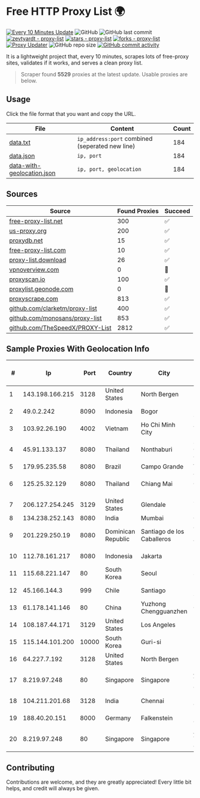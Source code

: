 
# Free HTTP Proxy List 🌍

[![Every 10 Minutes Update](https://github.com/mertguvencli/http-proxy-list/actions/workflows/main.yml/badge.svg?branch=main)](https://github.com/mertguvencli/http-proxy-list/actions/workflows/main.yml)
![GitHub](https://img.shields.io/github/license/mertguvencli/http-proxy-list)
![GitHub last commit](https://img.shields.io/github/last-commit/mertguvencli/http-proxy-list)
[![zevtyardt - proxy-list](https://img.shields.io/static/v1?label=zevtyardt&message=proxy-list&color=blue&logo=github)](https://github.com/zevtyardt/proxy-list "Go to GitHub repo")
[![stars - proxy-list](https://img.shields.io/github/stars/zevtyardt/proxy-list?style=social)](https://github.com/zevtyardt/proxy-list)
[![forks - proxy-list](https://img.shields.io/github/forks/zevtyardt/proxy-list?style=social)](https://github.com/zevtyardt/proxy-list)
[![Proxy Updater](https://github.com/zevtyardt/proxy-list/workflows/Proxy%20Updater/badge.svg)](https://github.com/zevtyardt/proxy-list/actions?query=workflow:"Proxy+Updater")
![GitHub repo size](https://img.shields.io/github/repo-size/zevtyardt/proxy-list)
[![GitHub commit activity](https://img.shields.io/github/commit-activity/m/zevtyardt/proxy-list?logo=commits)](https://github.com/zevtyardt/proxy-list/commits/main)

It is a lightweight project that, every 10 minutes, scrapes lots of free-proxy sites, validates if it works, and serves a clean proxy list.

> Scraper found **5529** proxies at the latest update. Usable proxies are below.

## Usage

Click the file format that you want and copy the URL.

|File|Content|Count|
|----|-------|-----|
|[data.txt](https://raw.githubusercontent.com/mertguvencli/http-proxy-list/main/proxy-list/data.txt)|`ip_address:port` combined (seperated new line)|184|
|[data.json](https://raw.githubusercontent.com/mertguvencli/http-proxy-list/main/proxy-list/data.json)|`ip, port`|184|
|[data-with-geolocation.json](https://raw.githubusercontent.com/mertguvencli/http-proxy-list/main/proxy-list/data-with-geolocation.json)|`ip, port, geolocation`|184|

## Sources

|Source|Found Proxies|Succeed|
|------|-------------|-------|
|[free-proxy-list.net](https://free-proxy-list.net)|300|✅|
|[us-proxy.org](https://www.us-proxy.org)|200|✅|
|[proxydb.net](http://proxydb.net)|15|✅|
|[free-proxy-list.com](https://free-proxy-list.com/?page=&port=&type%5B%5D=http&type%5B%5D=https&up_time=0&search=Search)|10|✅|
|[proxy-list.download](https://www.proxy-list.download/HTTP)|26|✅|
|[vpnoverview.com](https://vpnoverview.com/privacy/anonymous-browsing/free-proxy-servers)|0|🚫|
|[proxyscan.io](https://www.proxyscan.io)|100|✅|
|[proxylist.geonode.com](https://proxylist.geonode.com/api/proxy-list?limit=300&page=1&sort_by=lastChecked&sort_type=desc&protocols=http,https)|0|🚫|
|[proxyscrape.com](https://api.proxyscrape.com/v2/?request=displayproxies&protocol=http&timeout=10000&country=all&ssl=all&anonymity=all)|813|✅|
|[github.com/clarketm/proxy-list](https://raw.githubusercontent.com/clarketm/proxy-list/master/proxy-list-raw.txt)|400|✅|
|[github.com/monosans/proxy-list](https://raw.githubusercontent.com/monosans/proxy-list/main/proxies/http.txt)|853|✅|
|[github.com/TheSpeedX/PROXY-List](https://raw.githubusercontent.com/TheSpeedX/PROXY-List/master/http.txt)|2812|✅|


## Sample Proxies With Geolocation Info

|#|Ip|Port|Country|City|Internet Service Provider|
|-|--|----|-------|----|-------------------------|
|1|143.198.166.215|3128|United States|North Bergen|DigitalOcean, LLC|
|2|49.0.2.242|8090|Indonesia|Bogor|PT Usaha Adi Sanggoro|
|3|103.92.26.190|4002|Vietnam|Ho Chi Minh City|TLSOFT|
|4|45.91.133.137|8080|Thailand|Nonthaburi|Siamdata Communication Co., ltd.|
|5|179.95.235.58|8080|Brazil|Campo Grande|Vivo|
|6|125.25.32.129|8080|Thailand|Chiang Mai|TOT Public Company Limited|
|7|206.127.254.245|3129|United States|Glendale|Spartan Host Ltd|
|8|134.238.252.143|8080|India|Mumbai|Google LLC|
|9|201.229.250.19|8080|Dominican Republic|Santiago de los Caballeros|Compañía Dominicana de Teléfonos S. A.|
|10|112.78.161.217|8080|Indonesia|Jakarta|Biznet Networks|
|11|115.68.221.147|80|South Korea|Seoul|SMILESERV|
|12|45.166.144.3|999|Chile|Santiago|Fullsolution S.P.A.|
|13|61.178.141.146|80|China|Yuzhong Chengguanzhen|Chinanet|
|14|108.187.44.171|3129|United States|Los Angeles|Leaseweb USA, Inc.|
|15|115.144.101.200|10000|South Korea|Guri-si|Korea Telecom|
|16|64.227.7.192|3128|United States|North Bergen|DigitalOcean, LLC|
|17|8.219.97.248|80|Singapore|Singapore|Alibaba (US) Technology Co., Ltd.|
|18|104.211.201.68|3128|India|Chennai|Microsoft Corporation|
|19|188.40.20.151|8000|Germany|Falkenstein|Hetzner Online GmbH|
|20|8.219.97.248|80|Singapore|Singapore|Alibaba (US) Technology Co., Ltd.|



## Contributing

Contributions are welcome, and they are greatly appreciated! Every
little bit helps, and credit will always be given.

